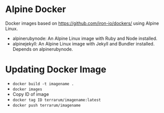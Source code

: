 # Alpine Docker

Docker images based on https://github.com/iron-io/dockers/ using Alpine Linux.
 
- alpinerubynode: An Alpine Linux image with Ruby and Node installed.
- alpinejekyll: An Alpine Linux image with Jekyll and Bundler installed. Depends on alpinerubynode.

# Updating Docker Image

- `docker build -t imagename .`
- `docker images`
- Copy ID of image
- `docker tag ID terrarum/imagename:latest`
- `docker push terrarum/imagename`